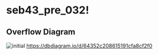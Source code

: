 # seb43_pre_032!

## Overflow Diagram
![initial](https://user-images.githubusercontent.com/120348865/231123267-03a15efe-9c2c-48a1-a407-4705db8a2c03.png)
https://dbdiagram.io/d/64352c208615191cfa8cf2f0
